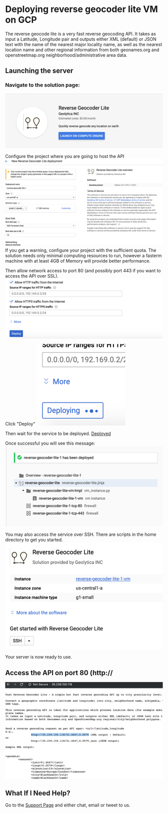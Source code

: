 # Deploying reverse geocoder lite VM on GCP

The reverse geocode lite is a very fast reverse geocoding API. It takes as input a Latitude, Longitude pair and outputs either XML (default) or JSON text with the name of the nearest major locality name, as well as the nearest location name and other regional information from both geonames.org and openstreetmap.org neighborhood/administrative area data.

## Launching the server

### Navigate to the solution page: 
![Start-page](https://github.com/geoxyz/gcp/blob/master/Screen%20Shot%202019-11-26%20at%207.47.42%20PM.png)

Configure the project where you are going to host the API
![Configure](https://github.com/geoxyz/gcp/blob/master/Screen%20Shot%202019-11-26%20at%207.53.30%20PM.png)
If you get a warning, configure your project with the sufficient quota. The solution needs only minimal computing resources to run, however a fasterm machine with at least 4GB of Memory will provide better performance.

Then allow network access to port 80 (and possibly port 443 if you want to access the API over SSL). 
![Network](https://github.com/geoxyz/gcp/blob/master/Screen%20Shot%202019-11-26%20at%207.53.56%20PM.png)

Click "Deploy"
![Deploy](https://github.com/geoxyz/gcp/blob/master/Screen%20Shot%202019-11-26%20at%207.54.05%20PM.png)

Then wait for the service to be deployed.
[Deployed](https://github.com/geoxyz/gcp/blob/master/Screen%20Shot%202019-11-26%20at%207.54.20%20PM.png)

Once successful you will see this message:
![Success](https://github.com/geoxyz/gcp/blob/master/Screen%20Shot%202019-11-26%20at%207.56.22%20PM.png)

You may also access the service over SSH. There are scripts in the home directory to get you started.
![Success](https://github.com/geoxyz/gcp/blob/master/Screen%20Shot%202019-11-26%20at%207.56.50%20PM.png)

Your server is now ready to use.

## Access the API on port 80 (http://<your ip>
  ![API](https://github.com/geoxyz/gcp/blob/master/Screen%20Shot%202019-11-26%20at%207.58.57%20PM.png)
  
## What If I Need Help?
Go to the [Support Page](https://geocode.xyz/contact) and either chat, email or tweet to us.

